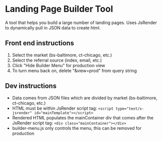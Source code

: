 # Landing Page Builder Tool
A tool that helps you build a large number of landing pages. Uses JsRender to dynamically pull in JSON data to create html. 

## Front end instructions
1. Select the market (bs-baltimore, ct-chicago, etc.)
2. Select the referral source (index, email, etc.)
3. Click "Hide Builder Menu" for production view
4. To turn menu back on, delete "&view=prod" from query string

## Dev instructions
* Data comes from JSON files which are divided by market (bs-baltimore, ct-chicago, etc.)
* HTML must be within JsRender script tag: `<script type="text/x-jsrender" id="mainTemplate"></script>`
* Rendered HTML populates the mainContainer div that comes after the JsRender script tag: `<div class="mainContainer"></div>`
* builder-menu.js only controls the menu, this can be removed for production
